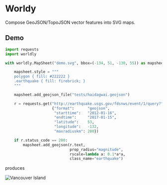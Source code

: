 # Worldy

Compose GeoJSON/TopoJSON vector features into SVG maps.

## Demo

```python
import requests
import worldly

with worldly.MapSheet("demo.svg", bbox=(-134, 51, -130, 55)) as mapsheet:

    mapsheet.style = """
    polygon { fill: #222222 }
    .earthquake { fill: firebrick; }
    """

    mapsheet.add_geojson_file("tests/haidagwai.geojson")

    r = requests.get("http://earthquake.usgs.gov/fdsnws/event/1/query?",
                     {"format":      "geojson",
                      "starttime":   "2012-01-16",
                      "endtime":     "2017-01-15",
                      "latitude":    53,
                      "longitude":   -132,
                      "maxradiuskm": 200})

    if r.status_code == 200:
        mapsheet.add_geojson(r.text,
                             prop_radius="magnitude",
                             rscale=lambda a: 0.1*a*a,
                             class_name="earthquake")
```
produces

![Vancouver Island](https://cdn.rawgit.com/njwilson23/worldly/master/doc/demo.svg)

